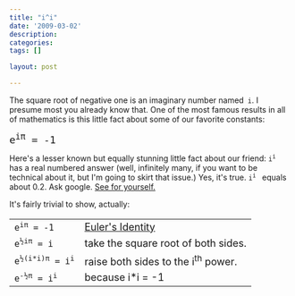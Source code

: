 ```yaml
---
title: "i^i"
date: '2009-03-02'
description:
categories:
tags: []

layout: post

---
```

<p>The square root of negative one is an imaginary number named<code> i</code>. I presume most you already know that. One of the most famous results in all of mathematics is this little fact about some of our favorite constants:
</p>
<code style="font-size:18px">e<sup>iπ</sup> = -1</code>
<p>
Here's a lesser known but equally stunning little fact about our friend: <code>i<sup>i</sup> </code> has a real numbered answer (well, infinitely many, if you want to be technical about it, but I'm going to skirt that issue.) Yes, it's true. <code>i<sup>i</sup> </code> equals about 0.2. Ask google. <a href="http://www.google.com/search?q=i^i">See for yourself.</a></p>

It's fairly trivial to show, actually:
<table style="font-size:18px" border="0" cellspacing="20"> 
<tbody>
<tr>
<td><code>e<sup>iπ</sup> = -1</code></td>
<td><a href="http://en.wikipedia.org/wiki/Euler%27s_identity">Euler's Identity</a></td>
</tr>
<tr>
<td><code>e<sup>½iπ</sup> = i</code></td>
<td>take the square root of both sides.</td>
</tr>
<tr>
<td><code>e<sup>½(i*i)π</sup> = i<sup>i</sup></code></td>
<td>raise both sides to the i<sup>th</sup> power.</td>
</tr>
<tr>
<td><code>e<sup>-½π</sup> = i<sup>i</sup></code></td>
<td>because i*i = -1</td>
</tr>
</tbody></table>